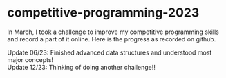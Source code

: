 # competitive-programming-2023
In March, I took a challenge to improve my competitive programming skills and record a part of it online. Here is the progress as recorded on github. 

Update 06/23: Finished advanced data structures and understood most major concepts!  
Update 12/23: Thinking of doing another challenge!!
